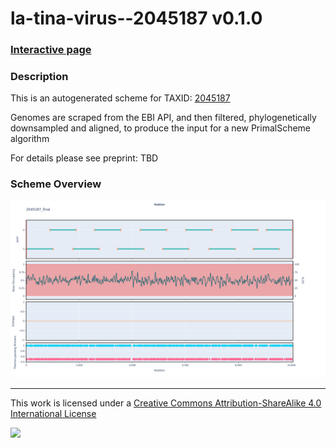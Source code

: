 # la-tina-virus--2045187 v0.1.0

### [Interactive page](https://chrisgkent.github.io/schemes/la-tina-virus--2045187-1000-v0.1.0)

### Description

This is an autogenerated scheme for TAXID: [2045187](https://www.ncbi.nlm.nih.gov/Taxonomy/Browser/wwwtax.cgi?mode=Info&id=2045187&lvl=3&lin=f&keep=1&srchmode=1&unlock)

Genomes are scraped from the EBI API, and then filtered, phylogenetically downsampled and aligned, to produce the input for a new PrimalScheme algorithm

For details please see preprint: TBD

### Scheme Overview

![Alt text](work/2045187_final.png '2045187_final.png')

------------------------------------------------------------------------

This work is licensed under a [Creative Commons Attribution-ShareAlike 4.0 International License](http://creativecommons.org/licenses/by-sa/4.0/) 

![](https://i.creativecommons.org/l/by-sa/4.0/88x31.png)